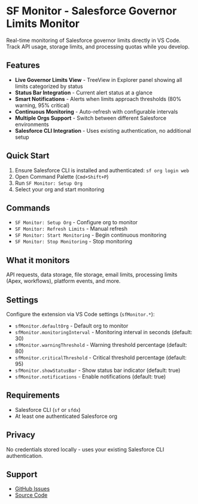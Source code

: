# SF Monitor - Salesforce Governor Limits Monitor

Real-time monitoring of Salesforce governor limits directly in VS Code. Track API usage, storage limits, and processing quotas while you develop.

## Features

- **Live Governor Limits View** - TreeView in Explorer panel showing all limits categorized by status
- **Status Bar Integration** - Current alert status at a glance  
- **Smart Notifications** - Alerts when limits approach thresholds (80% warning, 95% critical)
- **Continuous Monitoring** - Auto-refresh with configurable intervals
- **Multiple Orgs Support** - Switch between different Salesforce environments
- **Salesforce CLI Integration** - Uses existing authentication, no additional setup

## Quick Start

1. Ensure Salesforce CLI is installed and authenticated: `sf org login web`
2. Open Command Palette (`Cmd+Shift+P`) 
3. Run `SF Monitor: Setup Org`
4. Select your org and start monitoring

## Commands

- `SF Monitor: Setup Org` - Configure org to monitor
- `SF Monitor: Refresh Limits` - Manual refresh
- `SF Monitor: Start Monitoring` - Begin continuous monitoring  
- `SF Monitor: Stop Monitoring` - Stop monitoring

## What it monitors

API requests, data storage, file storage, email limits, processing limits (Apex, workflows), platform events, and more.

## Settings

Configure the extension via VS Code settings (`sfMonitor.*`):

- `sfMonitor.defaultOrg` - Default org to monitor
- `sfMonitor.monitoringInterval` - Monitoring interval in seconds (default: 30)
- `sfMonitor.warningThreshold` - Warning threshold percentage (default: 80)
- `sfMonitor.criticalThreshold` - Critical threshold percentage (default: 95)
- `sfMonitor.showStatusBar` - Show status bar indicator (default: true)
- `sfMonitor.notifications` - Enable notifications (default: true)

## Requirements

- Salesforce CLI (`sf` or `sfdx`)
- At least one authenticated Salesforce org

## Privacy

No credentials stored locally - uses your existing Salesforce CLI authentication.

## Support

- [GitHub Issues](https://github.com/thedhanawada/sf-monitor/issues)
- [Source Code](https://github.com/thedhanawada/sf-monitor)
